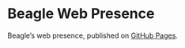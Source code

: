 # Beagle Web Presence

Beagle’s web presence, published on [GitHub Pages](https://jGleitz.github.io/Beagle/branches/render-lyx-with-gradle).